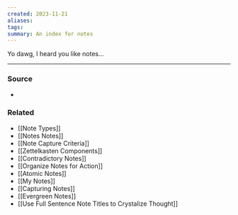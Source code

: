 ```yaml
---
created: 2023-11-21
aliases: 
tags: 
summary: An index for notes
---
```

Yo dawg, I heard you like notes...

---
### Source
- 

### Related
- [[Note Types]]
- [[Notes Notes]]
- [[Note Capture Criteria]]
- [[Zettelkasten Components]]
- [[Contradictory Notes]]
- [[Organize Notes for Action]]
- [[Atomic Notes]]
- [[My Notes]]
- [[Capturing Notes]]
- [[Evergreen Notes]]
- [[Use Full Sentence Note Titles to Crystalize Thought]]